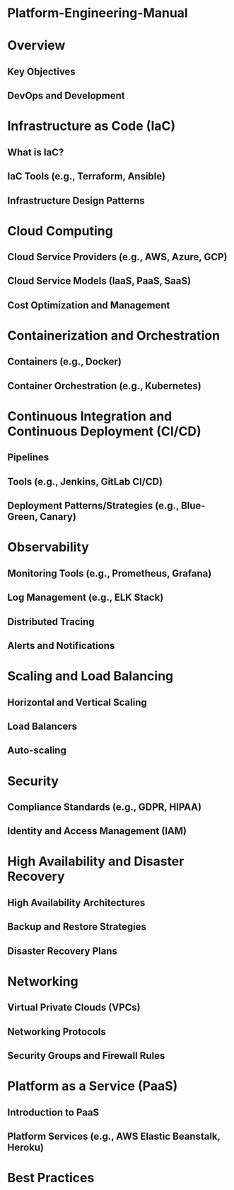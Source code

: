 # Platform-Engineering-Manual

# Overview
  ## Key Objectives
  ## DevOps and Development

# Infrastructure as Code (IaC)
  ## What is IaC?
  ## IaC Tools (e.g., Terraform, Ansible)
  ## Infrastructure Design Patterns

# Cloud Computing
  ## Cloud Service Providers (e.g., AWS, Azure, GCP)
  ## Cloud Service Models (IaaS, PaaS, SaaS)
  ## Cost Optimization and Management

# Containerization and Orchestration
  ## Containers (e.g., Docker)
  ## Container Orchestration (e.g., Kubernetes)

# Continuous Integration and Continuous Deployment (CI/CD)
  ## Pipelines
  ## Tools (e.g., Jenkins, GitLab CI/CD)
  ## Deployment Patterns/Strategies (e.g., Blue-Green, Canary)

# Observability
  ## Monitoring Tools (e.g., Prometheus, Grafana)
  ## Log Management (e.g., ELK Stack)
  ## Distributed Tracing
  ## Alerts and Notifications

# Scaling and Load Balancing
  ## Horizontal and Vertical Scaling
  ## Load Balancers
  ## Auto-scaling

# Security
  ## Compliance Standards (e.g., GDPR, HIPAA)
  ## Identity and Access Management (IAM)

# High Availability and Disaster Recovery
  ## High Availability Architectures
  ## Backup and Restore Strategies
  ## Disaster Recovery Plans

# Networking
  ## Virtual Private Clouds (VPCs)
  ## Networking Protocols
  ## Security Groups and Firewall Rules

# Platform as a Service (PaaS)
  ## Introduction to PaaS
  ## Platform Services (e.g., AWS Elastic Beanstalk, Heroku)

# Best Practices
